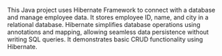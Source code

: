 This Java project uses Hibernate Framework to connect with a database and manage employee data. It stores employee ID, name, and city in a relational database. Hibernate simplifies database operations using annotations and mapping, allowing seamless data persistence without writing SQL queries. It demonstrates basic CRUD functionality using Hibernate.
